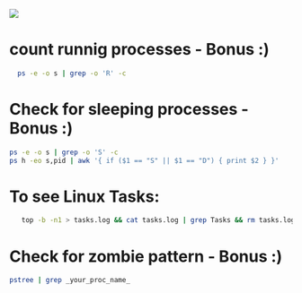 ![](https://github.com/nu11secur1ty/Linux_Deployment_Administration_Hacks/blob/master/Linux_Tasks/Penguin-task.jpg)
# count runnig processes - Bonus :)

```bash
  ps -e -o s | grep -o 'R' -c
```
# Check for sleeping processes - Bonus :)
```bash
ps -e -o s | grep -o 'S' -c
ps h -eo s,pid | awk '{ if ($1 == "S" || $1 == "D") { print $2 } }'      #by PID'S
```
# To see Linux Tasks:

```bash
   top -b -n1 > tasks.log && cat tasks.log | grep Tasks && rm tasks.log
```
# Check for zombie pattern     - Bonus :)
```bash
pstree | grep _your_proc_name_
```

